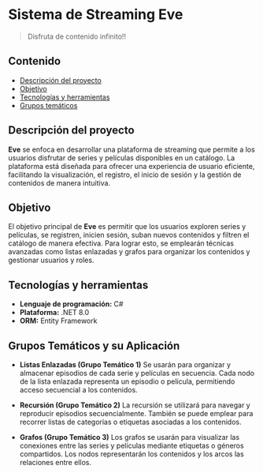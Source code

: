# Sistema de Streaming Eve
> Disfruta de contenido infinito!!

## Contenido
* [Descripción del proyecto](#descripción-del-proyecto)
* [Objetivo](#objetivo)
* [Tecnologías y herramientas](#tecnologías-y-herramientas)
* [Grupos temáticos](#grupos-temáticos-y-su-aplicación)


## Descripción del proyecto
**Eve** se enfoca en desarrollar una plataforma de streaming que permite a los usuarios disfrutar de series y películas disponibles en un catálogo. La plataforma está diseñada para ofrecer una experiencia de usuario eficiente, facilitando la visualización, el registro, el inicio de sesión y la gestión de contenidos de manera intuitiva. 

## Objetivo
  El objetivo principal de **Eve** es permitir que los usuarios exploren series y películas, se registren, inicien sesión, suban nuevos contenidos y filtren el catálogo de manera efectiva. Para lograr esto, se emplearán técnicas avanzadas como listas enlazadas y grafos para organizar los contenidos y gestionar usuarios y roles. 
  
## Tecnologías y herramientas
- **Lenguaje de programación:** C#
- **Plataforma:** .NET 8.0
- **ORM:** Entity Framework

## Grupos Temáticos y su Aplicación

- **Listas Enlazadas (Grupo Temático 1)**
Se usarán para organizar y almacenar episodios de cada serie y películas en secuencia. Cada nodo de la lista enlazada representa un episodio o película, permitiendo acceso secuencial a los contenidos. 

- **Recursión (Grupo Temático 2)**
La recursión se utilizará para navegar y reproducir episodios secuencialmente. También se puede emplear para recorrer listas de categorías o etiquetas asociadas a los contenidos. 

- **Grafos (Grupo Temático 3)**
Los grafos se usarán para visualizar las conexiones entre las series y películas mediante etiquetas o géneros compartidos. Los nodos representarán los contenidos y los arcos las relaciones entre ellos. 
